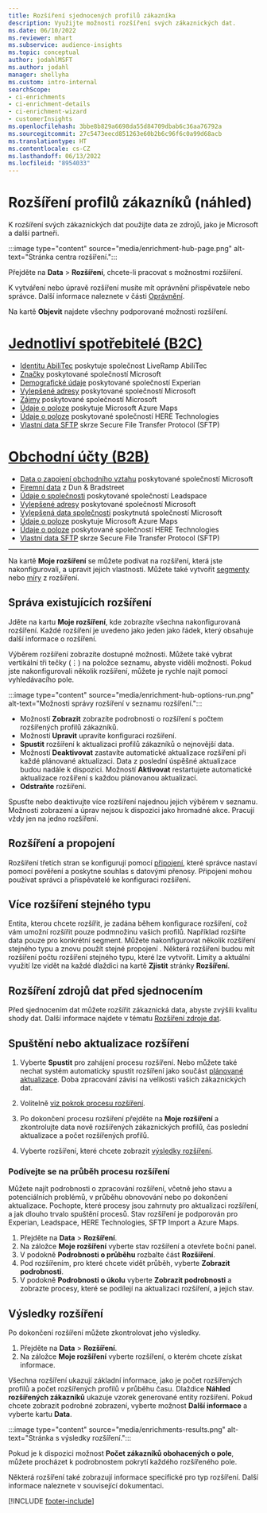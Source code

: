 ```yaml
---
title: Rozšíření sjednocených profilů zákazníka
description: Využijte možnosti rozšíření svých zákaznických dat.
ms.date: 06/10/2022
ms.reviewer: mhart
ms.subservice: audience-insights
ms.topic: conceptual
author: jodahlMSFT
ms.author: jodahl
manager: shellyha
ms.custom: intro-internal
searchScope:
- ci-enrichments
- ci-enrichment-details
- ci-enrichment-wizard
- customerInsights
ms.openlocfilehash: 3bbe8b829a6698da55d84709dbab6c36aa76792a
ms.sourcegitcommit: 27c5473eecd851263e60b2b6c96f6c0a99d68acb
ms.translationtype: HT
ms.contentlocale: cs-CZ
ms.lasthandoff: 06/13/2022
ms.locfileid: "8954033"
---
```

# <a name="enrichment-for-customer-profiles-preview"></a>Rozšíření profilů zákazníků (náhled)

K rozšíření svých zákaznických dat použijte data ze zdrojů, jako je Microsoft a další partneři.

:::image type="content" source="media/enrichment-hub-page.png" alt-text="Stránka centra rozšíření.":::

Přejděte na **Data** > **Rozšíření**, chcete-li pracovat s možnostmi rozšíření.  

K vytváření nebo úpravě rozšíření musíte mít oprávnění přispěvatele nebo správce. Další informace naleznete v části [Oprávnění](permissions.md).

Na kartě **Objevit** najdete všechny podporované možnosti rozšíření.

# <a name="individual-consumers-b-to-c"></a>[Jednotliví spotřebitelé (B2C)](#tab/b2c)

- [Identitu AbiliTec](enrichment-liveramp.md) poskytuje společnost LiveRamp AbiliTec
- [Značky](enrichment-microsoft.md) poskytované společností Microsoft
- [Demografické údaje](enrichment-experian.md) poskytované společností Experian
- [Vylepšené adresy](enrichment-enhanced-addresses.md) poskytované společností Microsoft
- [Zájmy](enrichment-microsoft.md) poskytované společností Microsoft
- [Údaje o poloze](enrichment-azure-maps.md) poskytuje Microsoft Azure Maps
- [Údaje o poloze](enrichment-here.md) poskytované společností HERE Technologies
- [Vlastní data SFTP](enrichment-SFTP-custom-import.md) skrze Secure File Transfer Protocol (SFTP)

# <a name="business-accounts-b-to-b"></a>[Obchodní účty (B2B)](#tab/b2b)

- [Data o zapojení obchodního vztahu](enrichment-office.md) poskytované společností Microsoft
- [Firemní data](enrichment-dnb.md) z Dun & Bradstreet
- [Údaje o společnosti](enrichment-leadspace.md) poskytované společností Leadspace
- [Vylepšené adresy](enrichment-enhanced-addresses.md) poskytované společností Microsoft
- [Vylepšená data společnosti](enrichment-enhanced-company-data.md) poskytnutá společností Microsoft
- [Údaje o poloze](enrichment-azure-maps.md) poskytuje Microsoft Azure Maps
- [Údaje o poloze](enrichment-here.md) poskytované společností HERE Technologies
- [Vlastní data SFTP](enrichment-SFTP-custom-import.md) skrze Secure File Transfer Protocol (SFTP)

---

Na kartě **Moje rozšíření** se můžete podívat na rozšíření, která jste nakonfigurovali, a upravit jejich vlastnosti. Můžete také vytvořit [segmenty](segments.md) nebo [míry](measures.md) z rozšíření.

## <a name="manage-existing-enrichments"></a>Správa existujících rozšíření

Jděte na kartu **Moje rozšíření**, kde zobrazíte všechna nakonfigurovaná rozšíření. Každé rozšíření je uvedeno jako jeden jako řádek, který obsahuje další informace o rozšíření.

Výběrem rozšíření zobrazíte dostupné možnosti. Můžete také vybrat vertikální tři tečky (&vellip;) na položce seznamu, abyste viděli možnosti. Pokud jste nakonfigurovali několik rozšíření, můžete je rychle najít pomocí vyhledávacího pole.

:::image type="content" source="media/enrichment-hub-options-run.png" alt-text="Možnosti správy rozšíření v seznamu rozšíření.":::

- Možností **Zobrazit** zobrazíte podrobnosti o rozšíření s počtem rozšířených profilů zákazníků.
- Možností **Upravit** upravíte konfiguraci rozšíření.
- **Spustit** rozšíření k aktualizaci profilů zákazníků o nejnovější data.
- Možností **Deaktivovat** zastavíte automatické aktualizace rozšíření při každé plánované aktualizaci. Data z poslední úspěšné aktualizace budou nadále k dispozici. Možností **Aktivovat** restartujete automatické aktualizace rozšíření s každou plánovanou aktualizací.
- **Odstraňte** rozšíření.

Spusťte nebo deaktivujte více rozšíření najednou jejich výběrem v seznamu. Možnosti zobrazení a úprav nejsou k dispozici jako hromadné akce. Pracují vždy jen na jedno rozšíření.

## <a name="enrichments-and-connections"></a>Rozšíření a propojení 

Rozšíření třetích stran se konfigurují pomocí [připojení](connections.md), které správce nastaví pomocí pověření a poskytne souhlas s datovými přenosy. Připojení mohou používat správci a přispěvatelé ke konfiguraci rozšíření.  

## <a name="multiple-enrichments-of-the-same-type"></a>Více rozšíření stejného typu

Entita, kterou chcete rozšířit, je zadána během konfigurace rozšíření, což vám umožní rozšířit pouze podmnožinu vašich profilů. Například rozšiřte data pouze pro konkrétní segment. Můžete nakonfigurovat několik rozšíření stejného typu a znovu použít stejné propojení . Některá rozšíření budou mít rozšíření počtu rozšíření stejného typu, které lze vytvořit. Limity a aktuální využití lze vidět na každé dlaždici na kartě **Zjistit** stránky **Rozšíření**.

## <a name="enrich-data-sources-before-unification"></a>Rozšíření zdrojů dat před sjednocením

Před sjednocením dat můžete rozšířit zákaznická data, abyste zvýšili kvalitu shody dat. Další informace najdete v tématu [Rozšíření zdroje dat](data-sources-enrichment.md).

## <a name="run-or-refresh-enrichments"></a>Spuštění nebo aktualizace rozšíření

1. Vyberte **Spustit** pro zahájení procesu rozšíření. Nebo můžete také nechat systém automaticky spustit rozšíření jako součást [plánované aktualizace](system.md#schedule-tab). Doba zpracování závisí na velikosti vašich zákaznických dat.

1. Volitelně [viz pokrok procesu rozšíření](#see-the-progress-of-the-enrichment-process).

1. Po dokončení procesu rozšíření přejděte na **Moje rozšíření** a zkontrolujte data nově rozšířených zákaznických profilů, čas poslední aktualizace a počet rozšířených profilů.

1. Vyberte rozšíření, které chcete zobrazit [výsledky rozšíření](#enrichment-results).

### <a name="see-the-progress-of-the-enrichment-process"></a>Podívejte se na průběh procesu rozšíření

Můžete najít podrobnosti o zpracování rozšíření, včetně jeho stavu a potenciálních problémů, v průběhu obnovování nebo po dokončení aktualizace. Pochopte, které procesy jsou zahrnuty pro aktualizaci rozšíření, a jak dlouho trvalo spuštění procesů. Stav rozšíření je podporován pro Experian, Leadspace, HERE Technologies, SFTP Import a Azure Maps.

1. Přejděte na **Data** > **Rozšíření**.
1. Na záložce **Moje rozšíření** vyberte stav rozšíření a otevřete boční panel.
1. V podokně **Podrobnosti o průběhu** rozbalte část **Rozšíření**.
1. Pod rozšířením, pro které chcete vidět průběh, vyberte **Zobrazit podrobnosti**.
1. V podokně **Podrobnosti o úkolu** vyberte **Zobrazit podrobnosti** a zobrazte procesy, které se podílejí na aktualizaci rozšíření, a jejich stav.

## <a name="enrichment-results"></a>Výsledky rozšíření

Po dokončení rozšíření můžete zkontrolovat jeho výsledky.

1. Přejděte na **Data** > **Rozšíření**.
1. Na záložce **Moje rozšíření** vyberte rozšíření, o kterém chcete získat informace.

Všechna rozšíření ukazují základní informace, jako je počet rozšířených profilů a počet rozšířených profilů v průběhu času. Dlaždice **Náhled rozšířených zákazníků** ukazuje vzorek generované entity rozšíření. Pokud chcete zobrazit podrobné zobrazení, vyberte možnost **Další informace** a vyberte kartu **Data**.

:::image type="content" source="media/enrichments-results.png" alt-text="Stránka s výsledky rozšíření.":::

Pokud je k dispozici možnost **Počet zákazníků obohacených o pole**, můžete procházet k podrobnostem pokrytí každého rozšířeného pole.

Některá rozšíření také zobrazují informace specifické pro typ rozšíření. Další informace naleznete v související dokumentaci.

[!INCLUDE [footer-include](includes/footer-banner.md)]
